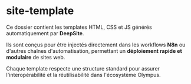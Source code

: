 # site-template

Ce dossier contient les templates HTML, CSS et JS générés automatiquement par **DeepSite**.

Ils sont conçus pour être injectés directement dans les workflows **N8n** ou d'autres chaînes d'automatisation, permettant un **déploiement rapide et modulaire** de sites web.

Chaque template respecte une structure standard pour assurer l'interopérabilité et la réutilisabilité dans l'écosystème Olympus.

